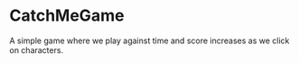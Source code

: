 # CatchMeGame
A simple game where we play against time and score increases as we click on characters.
